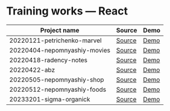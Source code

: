 # Training works — React

| Project name                 | Source                                   | Demo
|------------------------------|------------------------------------------|--------------------------------------------------------------
| 20220121-petrichenko-marvel  | [Source](./20220121-petrichenko-marvel)  | [Demo](https://20220121-petrichenko-marvel.vercel.app/)
| 20220404-nepomnyashiy-movies | [Source](./20220404-nepomnyashiy-movies) | [Demo](https://20220404-nepomnyashiy-movies.vercel.app/)
| 20220418-radency-notes       | [Source](./20220418-radency-notes)       | [Demo](https://20220418-radency-notes.vercel.app/)
| 20220422-abz                 | [Source](./20220422-abz)                 | [Demo](https://20220422-abz.vercel.app/)
| 20220505-nepomnyashiy-shop   | [Source](./20220505-nepomnyashiy-shop)   | [Demo](https://20220505-nepomnyashiy-shop.vercel.app/)
| 20220512-nepomnyashiy-foods  | [Source](./20220512-nepomnyashiy-foods)  | [Demo](https://20220512-nepomnyashiy-foods.vercel.app/)
| 20233201-sigma-organick      | [Source](./20233201-sigma-organick/)     | [Demo](https://20233201-sigma-organick.vercel.app/)
